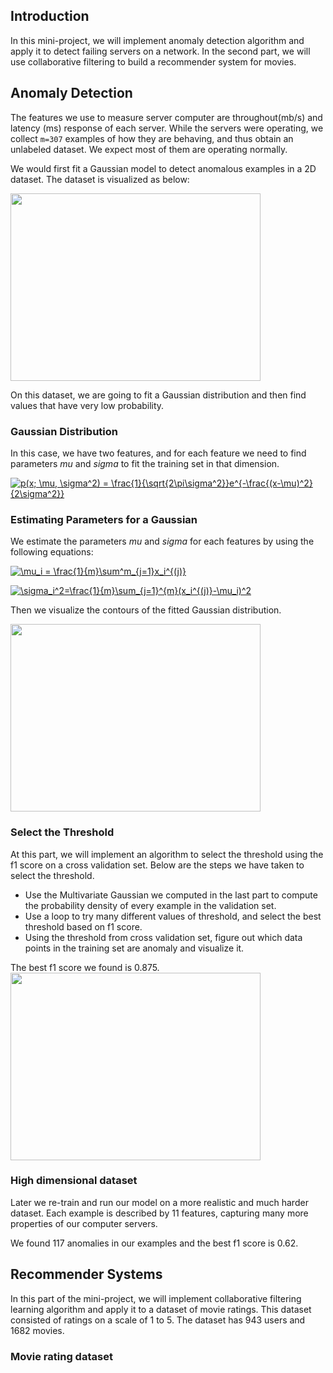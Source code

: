 ## Introduction 

In this mini-project, we will implement anomaly detection algorithm and apply it to detect failing servers on a network. In the second 
part, we will use collaborative filtering to build a recommender system for movies. 

## Anomaly Detection

The features we use to measure server computer are throughout(mb/s) and latency (ms) response of each server. While the servers
were operating, we collect `m=307` examples of how they are behaving, and thus obtain an unlabeled dataset. We expect most of 
them are operating normally. 

We would first fit a Gaussian model to detect anomalous examples in a 2D dataset. The dataset is visualized as below:

<img src="https://user-images.githubusercontent.com/17235054/31862939-a606e36a-b714-11e7-87d6-dfdb767ccd51.jpg" width=400 height=300>

On this dataset, we are going to fit a Gaussian distribution and then find values that have very low probability. 


### Gaussian Distribution

In this case, we have two features, and for each feature we need to find parameters *mu* and *sigma* to fit the training set in that dimension. 

<a href="https://www.codecogs.com/eqnedit.php?latex=p(x;&space;\mu,&space;\sigma^2)&space;=&space;\frac{1}{\sqrt{2\pi\sigma^2}}e^{-\frac{(x-\mu)^2}{2\sigma^2}}" target="_blank"><img src="https://latex.codecogs.com/gif.latex?p(x;&space;\mu,&space;\sigma^2)&space;=&space;\frac{1}{\sqrt{2\pi\sigma^2}}e^{-\frac{(x-\mu)^2}{2\sigma^2}}" title="p(x; \mu, \sigma^2) = \frac{1}{\sqrt{2\pi\sigma^2}}e^{-\frac{(x-\mu)^2}{2\sigma^2}}" /></a>

### Estimating Parameters for a Gaussian

We estimate the parameters *mu* and *sigma* for each features by using the following equations:

<a href="https://www.codecogs.com/eqnedit.php?latex=\mu_i&space;=&space;\frac{1}{m}\sum^m_{j=1}x_i^{(j)}" target="_blank"><img src="https://latex.codecogs.com/gif.latex?\mu_i&space;=&space;\frac{1}{m}\sum^m_{j=1}x_i^{(j)}" title="\mu_i = \frac{1}{m}\sum^m_{j=1}x_i^{(j)}" /></a>


<a href="https://www.codecogs.com/eqnedit.php?latex=\sigma_i^2=\frac{1}{m}\sum_{j=1}^{m}(x_i^{(j)}-\mu_i)^2" target="_blank"><img src="https://latex.codecogs.com/gif.latex?\sigma_i^2=\frac{1}{m}\sum_{j=1}^{m}(x_i^{(j)}-\mu_i)^2" title="\sigma_i^2=\frac{1}{m}\sum_{j=1}^{m}(x_i^{(j)}-\mu_i)^2" /></a>

Then we visualize the contours of the fitted Gaussian distribution. 

<img src="https://user-images.githubusercontent.com/17235054/31863130-184c27b2-b717-11e7-8b4a-fae1d3a31924.jpg" width=400 height=300>


### Select the Threshold

At this part, we will implement an algorithm to select the threshold using the f1 score on a cross validation set. Below are the steps we have taken to select the threshold.

- Use the Multivariate Gaussian we computed in the last part to compute the probability density of every example in the validation set. 
- Use a loop to try many different values of threshold, and select the best threshold based on f1 score. 
- Using the threshold from cross validation set, figure out which data points in the training set are anomaly and visualize it. 

The best f1 score we found is 0.875. 
<img src="https://user-images.githubusercontent.com/17235054/31863642-531930b8-b71e-11e7-9350-e5d64349b076.jpg" width=400 height=300>

### High dimensional dataset

Later we re-train and run our model on a more realistic and much harder dataset. Each example is described by 11 features, capturing many more properties of our computer servers. 

We found 117 anomalies in our examples and the best f1 score is 0.62. 


## Recommender Systems

In this part of the mini-project, we will implement collaborative filtering learning algorithm and apply it to a dataset of movie ratings. This dataset consisted of ratings on a scale of 1 to 5. The dataset has 943 users and 1682 movies. 


### Movie rating dataset

